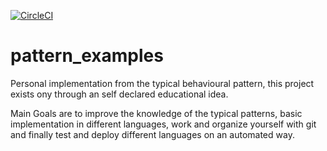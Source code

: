 [![CircleCI](https://circleci.com/gh/42tg/pattern_examples.svg?style=svg)](https://circleci.com/gh/42tg/pattern_examples)
# pattern_examples

Personal implementation from the typical behavioural pattern, this project exists ony through an self declared educational idea.

Main Goals are to improve the knowledge of the typical patterns, basic implementation in different languages, work and organize yourself with git and finally test and deploy different languages on an automated way.

